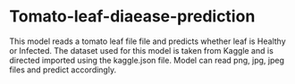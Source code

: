 # Tomato-leaf-diaease-prediction
This model reads a tomato leaf file file and predicts whether leaf is Healthy or Infected. The dataset used for this model is taken from Kaggle and is directed imported using the kaggle.json file. Model can read png, jpg, jpeg files and predict accordingly.

